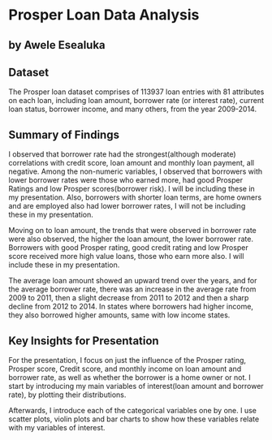 # Prosper Loan Data Analysis
## by Awele Esealuka


## Dataset

The Prosper loan dataset comprises of 113937 loan entries with 81 attributes on each loan, including loan amount, borrower rate (or interest rate), current loan status, borrower income, and many others, from the year 2009-2014.


## Summary of Findings

I observed that borrower rate had the strongest(although moderate) correlations with credit score, loan amount and monthly loan payment, all negative. Among the non-numeric variables, I observed that borrowers with lower borrower rates were those who earned more, had good Prosper Ratings and low Prosper scores(borrower risk). I will be including these in my presentation. Also, borrowers with shorter loan terms, are home owners and are employed also had lower borrower rates, I will not be including these in my presentation.

Moving on to loan amount, the trends that were observed in borrower rate were also observed, the higher the loan amount, the lower borrower rate. Borrowers with good Prosper rating, good credit rating and low Prosper score received more high value loans, those who earn more also. I will include these in my presentation. 

The average loan amount showed an upward trend over the years, and for the average borrower rate, there was an increase in the average rate from 2009 to 2011, then a slight decrease from 2011 to 2012 and then a sharp decline from 2012 to 2014.
In states where borrowers had higher income, they also borrowed higher amounts, same with low income states.
## Key Insights for Presentation

For the presentation, I focus on just the influence of the Prosper rating, Prosper score, Credit score, and monthly income on loan amount and borrower rate, as well as whether the borrower is a home owner or not. I start by introducing my main variables of interest(loan amount and borrower rate), by plotting their distributions.

Afterwards, I introduce each of the categorical variables one by one. I use scatter plots, violin plots and bar charts to show how these variables relate with my variables of interest.

